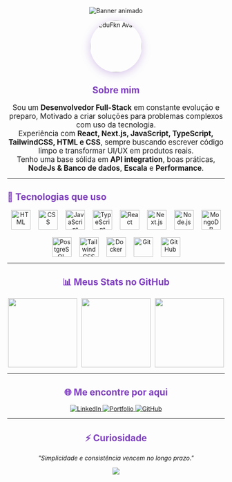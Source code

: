 <!-- Banner roxo animado -->
<p align="center">
  <img src="https://capsule-render.vercel.app/api?type=waving&color=7F3FBF&height=200&section=header&text=Olá,%20eu%20sou%20o%20Edu&fontSize=35&fontColor=ffffff&fontAlignY=40" alt="Banner animado"/>
</p>

<div align="center">
  <!-- Avatar animado -->
  <img src="https://imgs.search.brave.com/5WCxrMgr1qY-EmW2WUiKoCTo9yCcbNmhXdmCICMNZoE/rs:fit:860:0:0:0/g:ce/aHR0cHM6Ly9jZG4z/ZC5pY29uc2NvdXQu/Y29tLzNkL3ByZW1p/dW0vdGh1bWIvZ2Fs/YXh5LTNkLWljb24t/ZG93bmxvYWQtaW4t/cG5nLWJsZW5kLWZi/eC1nbHRmLWZpbGUt/Zm9ybWF0cy0tYXN0/cm9ub215LXNwYWNl/LXBsYW5ldC11bml2/ZXJzZS1wYWNrLXNj/aWVuY2UtdGVjaG5v/bG9neS1pY29ucy02/MzA4MTcyLnBuZz9m/PXdlYnA" width="120" style="border-radius: 80%; box-shadow: 0 4px 20px rgba(127, 63, 191, 0.3);" alt="EduFkn Avatar" />
</div>

<h2 align="center" style="color:#7F3FBF">
  Sobre mim
</h2>

<p align="center" style="max-width: 700px; margin: auto; font-size: 1.05rem;">
  Sou um <b>Desenvolvedor Full-Stack</b> em constante evolução e preparo, Motivado a criar soluções para problemas complexos com uso da tecnologia.<br>
  Experiência com <b>React, Next.js, JavaScript, TypeScript, TailwindCSS, HTML e CSS</b>, sempre buscando escrever código limpo e transformar UI/UX em produtos reais.<br>
  Tenho uma base sólida em <b>API integration</b>, boas práticas, <b>NodeJs & Banco de dados</b>, <b>Escala</b> e <b>Performance</b>.
</p>

---

<h2 style="color:#7F3FBF">🧰 Tecnologias que uso</h2>

<div align="center" style="display: flex; flex-wrap: wrap; gap: 18px; justify-content: center; animation: slide 20s linear infinite;">
  <img src="https://cdn.jsdelivr.net/gh/devicons/devicon/icons/html5/html5-original.svg" height="45" alt="HTML"/>
  <img src="https://cdn.jsdelivr.net/gh/devicons/devicon/icons/css3/css3-original.svg" height="45" alt="CSS"/>
  <img src="https://cdn.jsdelivr.net/gh/devicons/devicon/icons/javascript/javascript-original.svg" height="45" alt="JavaScript"/>
  <img src="https://cdn.jsdelivr.net/gh/devicons/devicon/icons/typescript/typescript-original.svg" height="45" alt="TypeScript"/>
  <img src="https://cdn.jsdelivr.net/gh/devicons/devicon/icons/react/react-original.svg" height="45" alt="React"/>
  <img src="https://cdn.jsdelivr.net/gh/devicons/devicon/icons/nextjs/nextjs-original.svg" height="45" alt="Next.js"/>
  <img src="https://cdn.jsdelivr.net/gh/devicons/devicon/icons/nodejs/nodejs-original.svg" height="45" alt="Node.js"/>
  <img src="https://cdn.jsdelivr.net/gh/devicons/devicon/icons/mongodb/mongodb-original.svg" height="45" alt="MongoDB"/>
  <img src="https://cdn.jsdelivr.net/gh/devicons/devicon/icons/postgresql/postgresql-original.svg" height="45" alt="PostgreSQL"/>
  <img src="https://imgs.search.brave.com/VXppz4fZeZ14qHLF3d-Jv2hIoqW5sAxSpjrA_A6EN3Q/rs:fit:860:0:0:0/g:ce/aHR0cHM6Ly91eHdp/bmcuY29tL3dwLWNv/bnRlbnQvdGhlbWVz/L3V4d2luZy9kb3du/bG9hZC9icmFuZHMt/YW5kLXNvY2lhbC1t/ZWRpYS90YWlsd2lu/ZC1jc3MtaWNvbi5w/bmc" height="45" alt="TailwindCSS"/>
  <img src="https://cdn.jsdelivr.net/gh/devicons/devicon/icons/docker/docker-original.svg" height="45" alt="Docker"/>
  <img src="https://cdn.jsdelivr.net/gh/devicons/devicon/icons/git/git-original.svg" height="45" alt="Git"/>
  <img src="https://cdn.jsdelivr.net/gh/devicons/devicon/icons/github/github-original.svg" height="45" alt="GitHub"/>
</div>



---

<h2 align="center" style="color:#7F3FBF">📊 Meus Stats no GitHub</h2>
<div align="center" style="display: flex; flex-wrap: wrap; gap: 10px; justify-content: center;">
  <img src="https://github-readme-stats.vercel.app/api?username=EduFkn&show_icons=true&theme=tokyonight&count_private=true&hide_border=true&bg_color=0d1117&title_color=7F3FBF&icon_color=7F3FBF&text_color=ffffff" height="160"/>
  <img src="https://github-readme-streak-stats.herokuapp.com?user=EduFkn&theme=tokyonight&hide_border=true&background=0d1117&stroke=7F3FBF&ring=7F3FBF&fire=7F3FBF&currStreakNum=ffffff&currStreakLabel=7F3FBF&sideNums=ffffff&sideLabels=7F3FBF&dates=ffffff" height="160"/>
  <img src="https://github-readme-stats.vercel.app/api/top-langs/?username=EduFkn&layout=compact&theme=tokyonight&hide_border=true&bg_color=0d1117&title_color=7F3FBF&text_color=ffffff" height="160"/>
</div>

---

<h2 align="center" style="color:#7F3FBF">🌐 Me encontre por aqui</h2>
<p align="center">
  <a href="https://www.linkedin.com/in/eduardo-fkn/" target="_blank">
    <img src="https://img.shields.io/badge/LinkedIn-%237F3FBF?style=for-the-badge&logo=linkedin&logoColor=white" alt="LinkedIn"/>
  </a>
  <a href="https://starter-template-w3xy.vercel.app/" target="_blank">
    <img src="https://img.shields.io/badge/Portfolio-%237F3FBF?style=for-the-badge&logo=vercel&logoColor=white" alt="Portfolio"/>
  </a>
  <a href="https://github.com/EduFkn" target="_blank">
    <img src="https://img.shields.io/badge/GitHub-%237F3FBF?style=for-the-badge&logo=github&logoColor=white" alt="GitHub"/>
  </a>
</p>

---

<h2 align="center" style="color:#7F3FBF">⚡ Curiosidade</h2>
<p align="center"><i>"Simplicidade e consistência vencem no longo prazo."</i></p>

<!-- Rodapé animado -->
<p align="center">
  <img src="https://capsule-render.vercel.app/api?type=waving&color=7F3FBF&height=100&section=footer"/>
</p>


  
  
